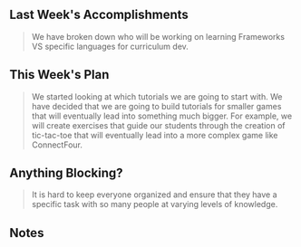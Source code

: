 ## Last Week's Accomplishments

> We have broken down who will be working on learning Frameworks VS specific languages for curriculum dev.

## This Week's Plan

> We started looking at which tutorials we are going to start with. We have decided that we are going to build tutorials for smaller games that will eventually lead into something much bigger. For example, we will create exercises that guide our students through the creation of tic-tac-toe that will eventually lead into a more complex game like ConnectFour. 

## Anything Blocking?

> It is hard to keep everyone organized and ensure that they have a specific task with so many people at varying levels of knowledge. 

## Notes

> 
